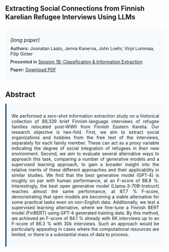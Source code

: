 
<style>    
    h2 {
        margin-top: 0;
        margin-bottom: 1.5rem;
        line-height: 1.3;
    }
    
    h3 {
        margin-top: 2rem;
        margin-bottom: 1rem;
        font-size: 1.4rem;
        font-weight:bold;
    }
    
    .metadata {
        background-color: #f7fafc;
        padding: 1rem;
        border-radius: 6px;
        margin-bottom: 2rem;
    }
    
    .metadata p {
        margin: 0.5rem 0;
    }
    
    .abstract {
        text-align: justify;
        padding: 1rem;
        background-color: #f7fafc;
        border-left: 4px solid #2c5282;
        border-radius: 0 6px 6px 0;
    }
    
    strong {
        color: #2d3748;
        font-weight: 600;
    }
</style>
<main role="main">
<h2>Extracting Social Connections from Finnish Karelian Refugee Interviews Using LLMs</h2>

<section class="metadata">
<p style='font-size:1rem'><i>(long paper)</i></p>
<p><strong>Authors:</strong> Joonatan Laato, Jenna Kanerva, John Loehr, Virpi Lummaa, Filip Ginter</p>
<p><strong>Presented in</strong> <a href="/programme/#session1B">Session 1B: Classification & Information Extraction</a></p>
<p><strong>Paper:</strong> <a href="https://ceur-ws.org/Vol-3558/paper52.pdf">Download PDF</a></p>
</section>

<section>
<h3>Abstract</h3>
<div class="abstract">
<p>We performed a zero-shot information extraction study on a historical collection of 89,339 brief Finnish-language interviews of refugee families relocated post-WWII from Finnish Eastern Karelia. Our research objective is two-fold. First, we aim to extract social organizations and hobbies from the free text of the interviews, separately for each family member. These can act as a proxy variable indicating the degree of social integration of refugees in their new environment. Second, we aim to evaluate several alternative ways to approach this task, comparing a number of generative models and a supervised learning approach, to gain a broader insight into the relative merits of these different approaches and their applicability in similar studies.  We find that the best generative model (GPT-4) is roughly on par with human performance, at an F-score of 88.8 %. Interestingly, the best open generative model (Llama-3-70B-Instruct) reaches almost the same performance, at 87.7 %  F-score, demonstrating that open models are becoming a viable alternative for some practical tasks even on non-English data. Additionally, we test a supervised learning alternative, where we fine-tune a Finnish BERT model (FinBERT) using GPT-4 generated training data. By this method, we achieved an F-score of 84.1 %  already with 6K interviews up to an F-score of 86.3 %  with 30k interviews. Such an approach would be particularly appealing in cases where the computational resources are limited, or there is a substantial mass of data to process.</p>
</div>
</section>
</main>